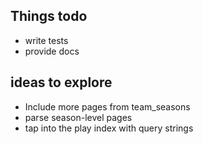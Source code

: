 ## Things todo

* write tests
* provide docs

## ideas to explore

* Include more pages from team_seasons
* parse season-level pages
* tap into the play index with query strings
